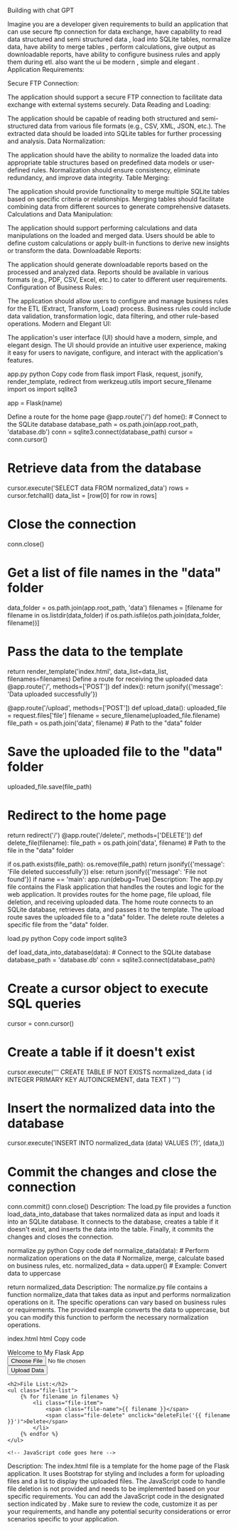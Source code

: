 Building with chat GPT

Imagine you are a developer given requirements to build an application that can use secure ftp connection for data exchange, have capability to read data structured and semi structured data , load into SQLite tables, normalize data, have ability to merge tables  , perform calculations, give output as downloadable reports, have ability to configure business rules and apply them during etl. also want the ui be modern , simple and elegant  . 
Application Requirements:

Secure FTP Connection:

The application should support a secure FTP connection to facilitate data exchange with external systems securely.
Data Reading and Loading:

The application should be capable of reading both structured and semi-structured data from various file formats (e.g., CSV, XML, JSON, etc.).
The extracted data should be loaded into SQLite tables for further processing and analysis.
Data Normalization:

The application should have the ability to normalize the loaded data into appropriate table structures based on predefined data models or user-defined rules.
Normalization should ensure consistency, eliminate redundancy, and improve data integrity.
Table Merging:

The application should provide functionality to merge multiple SQLite tables based on specific criteria or relationships.
Merging tables should facilitate combining data from different sources to generate comprehensive datasets.
Calculations and Data Manipulation:

The application should support performing calculations and data manipulations on the loaded and merged data.
Users should be able to define custom calculations or apply built-in functions to derive new insights or transform the data.
Downloadable Reports:

The application should generate downloadable reports based on the processed and analyzed data.
Reports should be available in various formats (e.g., PDF, CSV, Excel, etc.) to cater to different user requirements.
Configuration of Business Rules:

The application should allow users to configure and manage business rules for the ETL (Extract, Transform, Load) process.
Business rules could include data validation, transformation logic, data filtering, and other rule-based operations.
Modern and Elegant UI:

The application's user interface (UI) should have a modern, simple, and elegant design.
The UI should provide an intuitive user experience, making it easy for users to navigate, configure, and interact with the application's features.




app.py python Copy code from flask import Flask, request, jsonify, render_template, redirect from werkzeug.utils import secure_filename import os import sqlite3

app = Flask(name)

Define a route for the home page
@app.route('/') def home(): # Connect to the SQLite database database_path = os.path.join(app.root_path, 'database.db') conn = sqlite3.connect(database_path) cursor = conn.cursor()

# Retrieve data from the database
cursor.execute('SELECT data FROM normalized_data')
rows = cursor.fetchall()
data_list = [row[0] for row in rows]

# Close the connection
conn.close()

# Get a list of file names in the "data" folder
data_folder = os.path.join(app.root_path, 'data')
filenames = [filename for filename in os.listdir(data_folder) if os.path.isfile(os.path.join(data_folder, filename))]

# Pass the data to the template
return render_template('index.html', data_list=data_list, filenames=filenames)
Define a route for receiving the uploaded data
@app.route('/', methods=['POST']) def index(): return jsonify({'message': 'Data uploaded successfully'})

@app.route('/upload', methods=['POST']) def upload_data(): uploaded_file = request.files['file'] filename = secure_filename(uploaded_file.filename) file_path = os.path.join('data', filename) # Path to the "data" folder

# Save the uploaded file to the "data" folder
uploaded_file.save(file_path)

# Redirect to the home page
return redirect('/')
@app.route('/delete/', methods=['DELETE']) def delete_file(filename): file_path = os.path.join('data', filename) # Path to the file in the "data" folder

if os.path.exists(file_path):
    os.remove(file_path)
    return jsonify({'message': 'File deleted successfully'})
else:
    return jsonify({'message': 'File not found'})
if name == 'main': app.run(debug=True) Description: The app.py file contains the Flask application that handles the routes and logic for the web application. It provides routes for the home page, file upload, file deletion, and receiving uploaded data. The home route connects to an SQLite database, retrieves data, and passes it to the template. The upload route saves the uploaded file to a "data" folder. The delete route deletes a specific file from the "data" folder.

load.py python Copy code import sqlite3

def load_data_into_database(data): # Connect to the SQLite database database_path = 'database.db' conn = sqlite3.connect(database_path)

# Create a cursor object to execute SQL queries
cursor = conn.cursor()

# Create a table if it doesn't exist
cursor.execute('''
    CREATE TABLE IF NOT EXISTS normalized_data (
        id INTEGER PRIMARY KEY AUTOINCREMENT,
        data TEXT
    )
''')

# Insert the normalized data into the database
cursor.execute('INSERT INTO normalized_data (data) VALUES (?)', (data,))

# Commit the changes and close the connection
conn.commit()
conn.close()
Description: The load.py file provides a function load_data_into_database that takes normalized data as input and loads it into an SQLite database. It connects to the database, creates a table if it doesn't exist, and inserts the data into the table. Finally, it commits the changes and closes the connection.

normalize.py python Copy code def normalize_data(data): # Perform normalization operations on the data # Normalize, merge, calculate based on business rules, etc. normalized_data = data.upper() # Example: Convert data to uppercase

return normalized_data
Description: The normalize.py file contains a function normalize_data that takes data as input and performs normalization operations on it. The specific operations can vary based on business rules or requirements. The provided example converts the data to uppercase, but you can modify this function to perform the necessary normalization operations.

index.html html Copy code

<title>My Flask App</title> <style> /* CSS styling goes here */ </style>
Welcome to My Flask App
    <form action="/upload" method="post" enctype="multipart/form-data">
        <div class="form-group">
            <input type="file" name="file" class="form-control-file" required>
        </div>
        <button type="submit" class="btn btn-primary">Upload Data</button>
    </form>

    <h2>File List:</h2>
    <ul class="file-list">
        {% for filename in filenames %}
            <li class="file-item">
                <span class="file-name">{{ filename }}</span>
                <span class="file-delete" onclick="deleteFile('{{ filename }}')">Delete</span>
            </li>
        {% endfor %}
    </ul>

    <!-- JavaScript code goes here -->

</div>
Description: The index.html file is a template for the home page of the Flask application. It uses Bootstrap for styling and includes a form for uploading files and a list to display the uploaded files. The JavaScript code to handle file deletion is not provided and needs to be implemented based on your specific requirements. You can add the JavaScript code in the designated section indicated by .
Make sure to review the code, customize it as per your requirements, and handle any potential security considerations or error scenarios specific to your application.